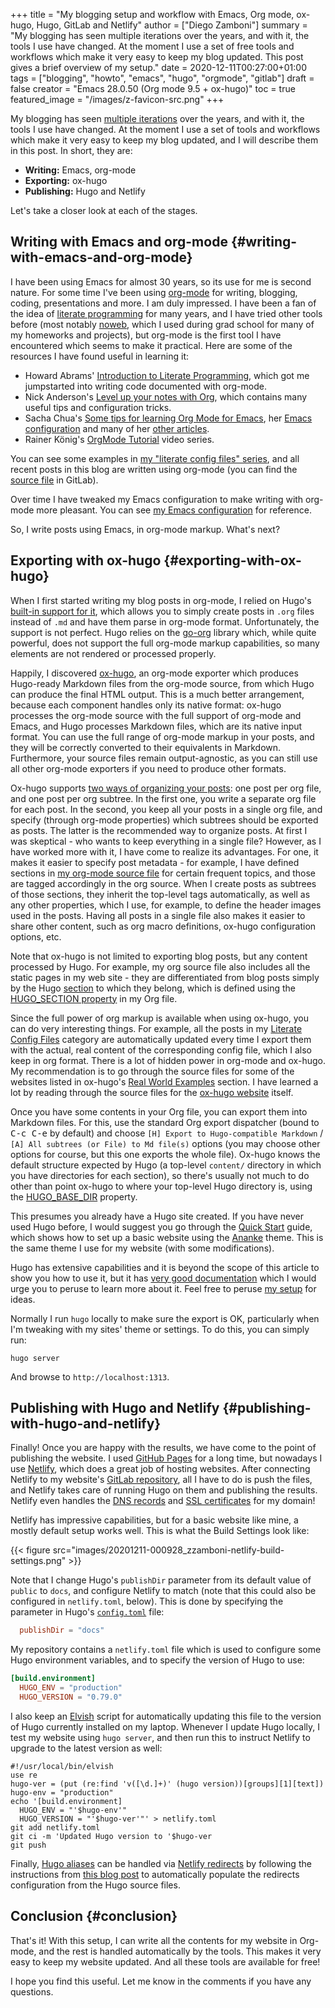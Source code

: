 +++
title = "My blogging setup and workflow with Emacs, Org mode, ox-hugo, Hugo, GitLab and Netlify"
author = ["Diego Zamboni"]
summary = "My blogging has seen multiple iterations over the years, and with it, the tools I use have changed. At the moment I use a set of free tools and workflows which make it very easy to keep my blog updated. This post gives a brief overview of my setup."
date = 2020-12-11T00:27:00+01:00
tags = ["blogging", "howto", "emacs", "hugo", "orgmode", "gitlab"]
draft = false
creator = "Emacs 28.0.50 (Org mode 9.5 + ox-hugo)"
toc = true
featured_image = "/images/z-favicon-src.png"
+++

My blogging has seen [multiple iterations](/about/#my-online-past) over the years, and with it, the tools I use have changed. At the moment I use a set of tools and workflows which make it very easy to keep my blog updated, and I will describe them in this post. In short, they are:

-   **Writing:** Emacs, org-mode
-   **Exporting:** ox-hugo
-   **Publishing:** Hugo and Netlify

Let's take a closer look at each of the stages.


## Writing with Emacs and org-mode {#writing-with-emacs-and-org-mode}

I have been using Emacs for almost 30 years, so its use for me is second nature. For some time I've been using [org-mode](https://orgmode.org/) for writing, blogging, coding, presentations and more. I am duly impressed. I have been a fan of the idea of [literate programming](https://en.wikipedia.org/wiki/Literate%5Fprogramming) for many years, and I have tried other tools before (most notably [noweb](https://www.cs.tufts.edu/~nr/noweb/), which I used during grad school for many of my homeworks and projects), but org-mode is the first tool I have encountered which seems to make it practical. Here are some of the resources I have found useful in learning it:

-   Howard Abrams' [Introduction to Literate Programming](http://www.howardism.org/Technical/Emacs/literate-programming-tutorial.html), which got me jumpstarted into writing code documented with org-mode.
-   Nick Anderson's [Level up your notes with Org](https://github.com/nickanderson/Level-up-your-notes-with-Org), which contains many useful tips and configuration tricks.
-   Sacha Chua's [Some tips for learning Org Mode for Emacs](http://sachachua.com/blog/2014/01/tips-learning-org-mode-emacs/), her [Emacs configuration](http://pages.sachachua.com/.emacs.d/Sacha.html) and many of her [other articles](http://sachachua.com/blog/category/emacs/).
-   Rainer König's [OrgMode Tutorial](https://www.youtube.com/playlist?list=PLVtKhBrRV%5FZkPnBtt%5FTD1Cs9PJlU0IIdE) video series.

You can see some examples in [my "literate config files" series](/tags/literateconfig/), and all recent posts in this blog are written using org-mode (you can find the [source file](https://gitlab.com/zzamboni/zzamboni.org/-/blob/master/content-org/zzamboni.org) in GitLab).

Over time I have tweaked my Emacs configuration to make writing with org-mode more pleasant. You can see [my Emacs configuration](/post/my-doom-emacs-configuration-with-commentary/) for reference.

So, I write posts using Emacs, in org-mode markup. What's next?


## Exporting with ox-hugo {#exporting-with-ox-hugo}

When I first started writing my blog posts in org-mode, I relied on Hugo's [built-in support for it](https://gohugo.io/content-management/formats/), which allows you to simply create posts in `.org` files instead of `.md` and have them parse in org-mode format. Unfortunately, the support is not perfect. Hugo relies on the [go-org](https://github.com/niklasfasching/go-org) library which, while quite powerful, does not support the full org-mode markup capabilities, so many elements are not rendered or processed properly.

Happily, I discovered [ox-hugo](https://ox-hugo.scripter.co/), an org-mode exporter which produces Hugo-ready Markdown files from the org-mode source, from which Hugo can produce the final HTML output. This is a much better arrangement, because each component handles only its native format: ox-hugo processes the org-mode source with the full support of org-mode and Emacs, and Hugo processes Markdown files, which are its native input format. You can use the full range of org-mode markup in your posts, and they will be correctly converted to their equivalents in Markdown. Furthermore, your source files remain output-agnostic, as you can still use all other org-mode exporters if you need to produce other formats.

Ox-hugo supports [two ways of organizing your posts](https://ox-hugo.scripter.co/#screenshot-one-post-per-subtree): one post per org file, and one post per org subtree. In the first one, you write a separate org file for each post. In the second, you keep all your posts in a single org file, and specify (through org-mode properties) which subtrees should be exported as posts. The latter is the recommended way to organize posts. At first I was skeptical - who wants to keep everything in a single file? However, as I have worked more with it, I have come to realize its advantages. For one, it makes it easier to specify post metadata - for example, I have defined sections in [my org-mode source file](https://gitlab.com/zzamboni/zzamboni.org/-/blob/master/content-org/zzamboni.org) for certain frequent topics, and those are tagged accordingly in the org source. When I create posts as subtrees of those sections, they inherit the top-level tags automatically, as well as any other properties, which I use, for example, to define the header images used in the posts. Having all posts in a single file also makes it easier to share other content, such as org macro definitions, ox-hugo configuration options, etc.

Note that ox-hugo is not limited to exporting blog posts, but any content processed by Hugo. For example, my org source file also includes all the static pages in my web site - they are differentiated from blog posts simply by the Hugo [section](https://gohugo.io/content-management/sections/) to which they belong, which is defined using the [HUGO\_SECTION property](https://ox-hugo.scripter.co/doc/usage/#before-you-export) in my Org file.

Since the full power of org markup is available when using ox-hugo, you can do very interesting things. For example, all the posts in my [Literate Config Files](/tags/literateconfig/) category are automatically updated every time I export them with the actual, real content of the corresponding config file, which I also keep in org format. There is a lot of hidden power in org-mode and ox-hugo. My recommendation is to go through the source files for some of the websites listed in ox-hugo's [Real World Examples](https://ox-hugo.scripter.co/doc/examples/) section. I have learned a lot by reading through the source files for the [ox-hugo website](https://github.com/kaushalmodi/ox-hugo/tree/master/doc) itself.

Once you have some contents in your Org file, you can export them into Markdown files. For this, use the standard Org export dispatcher (bound to <kbd>C-c C-e</kbd> by default) and choose `[H] Export to Hugo-compatible Markdown` / `[A] All subtrees (or File) to Md file(s)` options (you may choose other options for course, but this one exports the whole file). Ox-hugo knows the default structure expected by Hugo (a top-level `content/` directory in which you have directories for each section), so there's usually not much to do other than point ox-hugo to where your top-level Hugo directory is, using the [HUGO\_BASE\_DIR](https://ox-hugo.scripter.co/doc/usage/#before-you-export) property.

<div class="tip">
  <div></div>

This presumes you already have a Hugo site created. If you have never used Hugo before, I would suggest you go through the [Quick Start](http://gohugo.io/getting-started/quick-start/) guide, which shows how to set up a basic website using the [Ananke](https://github.com/theNewDynamic/gohugo-theme-ananke) theme. This is the same theme I use for my website (with some modifications).

</div>

Hugo has extensive capabilities and it is beyond the scope of this article to show you how to use it, but it has [very good documentation](https://gohugo.io/documentation/) which I would urge you to peruse to learn more about it. Feel free to peruse [my setup](https://gitlab.com/zzamboni/zzamboni.org) for ideas.

Normally I run `hugo` locally to make sure the export is OK, particularly when I'm tweaking with my sites' theme or settings. To do this, you can simply run:

```shell
hugo server
```

And browse to `http://localhost:1313`.


## Publishing with Hugo and Netlify {#publishing-with-hugo-and-netlify}

Finally! Once you are happy with the results, we have come to the point of publishing the website. I used [GitHub Pages](https://pages.github.com/) for a long time, but nowadays I use [Netlify](https://www.netlify.com/), which does a great job of hosting websites. After connecting Netlify to my website's [GitLab repository](https://gitlab.com/zzamboni/zzamboni.org), all I have to do is push the files, and Netlify takes care of running Hugo on them and publishing the results. Netlify even handles the [DNS records](https://docs.netlify.com/domains-https/netlify-dns/) and [SSL certificates](https://docs.netlify.com/domains-https/https-ssl/) for my domain!

Netlify has impressive capabilities, but for a basic website like mine, a mostly default setup works well. This is what the Build Settings look like:

{{< figure src="images/20201211-000928_zzamboni-netlify-build-settings.png" >}}

Note that I change Hugo's `publishDir` parameter from its default value of `public` to `docs`, and configure Netlify to match (note that this could also be configured in `netlify.toml`, below). This is done by specifying the parameter in Hugo's [`config.toml`](https://gitlab.com/zzamboni/zzamboni.org/-/blob/master/config.toml#L9) file:

```toml
  publishDir = "docs"
```

My repository contains a `netlify.toml` file which is used to configure some Hugo environment variables, and to specify the version of Hugo to use:

```toml
[build.environment]
  HUGO_ENV = "production"
  HUGO_VERSION = "0.79.0"
```

I also keep an [Elvish](/tags/elvish/) script for automatically updating this file to the version of Hugo currently installed on my laptop. Whenever I update Hugo locally, I test my website using `hugo server`, and then run this to instruct Netlify to upgrade to the latest version as well:

```elvish
#!/usr/local/bin/elvish
use re
hugo-ver = (put (re:find 'v([\d.]+)' (hugo version))[groups][1][text])
hugo-env = "production"
echo '[build.environment]
  HUGO_ENV = "'$hugo-env'"
  HUGO_VERSION = "'$hugo-ver'"' > netlify.toml
git add netlify.toml
git ci -m 'Updated Hugo version to '$hugo-ver
git push
```

Finally, [Hugo aliases](https://gohugo.io/content-management/urls/#aliases) can be handled via [Netlify redirects](https://docs.netlify.com/routing/redirects/) by following the instructions from [this blog post](https://gohugo.io/news/http2-server-push-in-hugo/) to automatically populate the redirects configuration from the Hugo source files.


## Conclusion {#conclusion}

That's it! With this setup, I can write all the contents for my website in Org-mode, and the rest is handled automatically by the tools. This makes it very easy to keep my website updated. And all these tools are available for free!

I hope you find this useful. Let me know in the comments if you have any questions.
